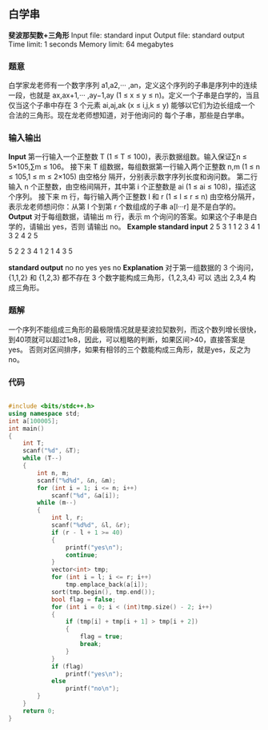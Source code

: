 ## 白学串
**斐波那契数+三角形**
Input file: standard input
Output file: standard output
Time limit: 1 seconds
Memory limit: 64 megabytes

### 题意
白学家龙老师有一个数字序列 a1,a2,··· ,an，定义这个序列的子串是序列中的连续一段，也就是 ax,ax+1,··· ,ay−1,ay (1 ≤ x ≤ y ≤ n)。定义一个子串是白学的，当且仅当这个子串中存在 3 个元素 ai,aj,ak (x ≤ i,j,k ≤ y) 能够以它们为边长组成一个合法的三角形。现在龙老师想知道，对于他询问的 每个子串，那些是白学串。

### 输入输出
**Input**
第一行输入一个正整数 T (1 ≤ T ≤ 100)，表示数据组数。输入保证∑n ≤ 5×105,∑m ≤ 106。 接下来 T 组数据，每组数据第一行输入两个正整数 n,m (1 ≤ n ≤ 105,1 ≤ m ≤ 2×105) 由空格分 隔开，分别表示数字序列长度和询问数。 第二行输入 n 个正整数，由空格间隔开，其中第 i 个正整数是 ai (1 ≤ ai ≤ 108)，描述这个序列。 接下来 m 行，每行输入两个正整数 l 和 r (1 ≤ l ≤ r ≤ n) 由空格分隔开，表示龙老师想问你：从第 l 个到第 r 个数组成的子串 a[l···r] 是不是白学的。
**Output**
对于每组数据，请输出 m 行，表示 m 个询问的答案。如果这个子串是白学的，请输出 yes，否则 请输出 no。
**Example
standard input**
2
5 3
1 1 2 3 4
1 3
2 4 
2 5 

5 2 
2 3 4 1 2 
1 4 
3 5

**standard output**
no
no
yes
yes
no
**Explanation**
对于第一组数据的 3 个询问，{1,1,2} 和 {1,2,3} 都不存在 3 个数字能构成三角形，{1,2,3,4} 可以 选出 2,3,4 构成三角形。



### 题解
一个序列不能组成三角形的最极限情况就是斐波拉契数列，而这个数列增长很快，到40项就可以超过1e8，因此，可以粗略的判断，如果区间>40，直接答案是yes。
否则对区间排序，如果有相邻的三个数能构成三角形，就是yes，反之为no。

### 代码
```cpp

#include <bits/stdc++.h>
using namespace std;
int a[100005];
int main()
{
	int T;
	scanf("%d", &T);
	while (T--)
	{
		int n, m;
		scanf("%d%d", &n, &m);
		for (int i = 1; i <= n; i++)
			scanf("%d", &a[i]);
		while (m--)
		{
			int l, r;
			scanf("%d%d", &l, &r);
			if (r - l + 1 >= 40) 
			{
				printf("yes\n"); 
				continue; 
			}
			vector<int> tmp;
			for (int i = l; i <= r; i++)
				tmp.emplace_back(a[i]);
			sort(tmp.begin(), tmp.end());
			bool flag = false;
			for (int i = 0; i < (int)tmp.size() - 2; i++)
			{
				if (tmp[i] + tmp[i + 1] > tmp[i + 2])
				{
					flag = true;
					break;
				}
			}
			if (flag)
				printf("yes\n");
			else
				printf("no\n");
		}
	}
	return 0;
}

```